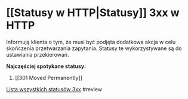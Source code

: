 # [[Statusy w HTTP|Statusy]] 3xx w HTTP
Informują klienta o tym, że musi być podjęta dodatkowa akcja w celu skończenia przetwarzania zapytania. Statusy te wykorzystywane są do ustawiania przekierowań.

**Najczęściej spotykane statusy:**
1. [[301 Moved Permanently]] 

[Lista wszystkich statusów 3xx](https://en.wikipedia.org/wiki/List_of_HTTP_status_codes#:~:text=instance.%5B17%5D-,3xx%20redirection,-This%20class%20of) #review